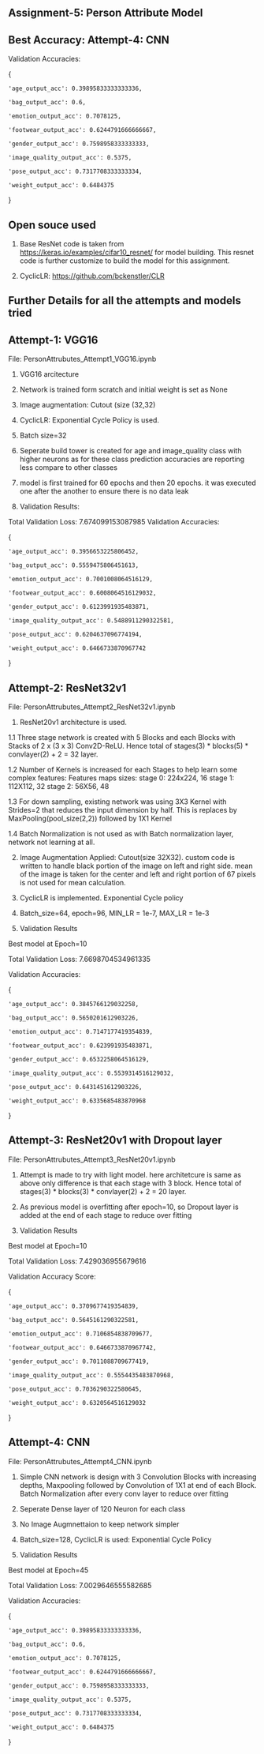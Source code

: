 Assignment-5: Person Attribute Model
-------------------------------------

Best Accuracy: Attempt-4: CNN
-----------------------------

Validation Accuracies: 

{

	'age_output_acc': 0.39895833333333336,
	
	'bag_output_acc': 0.6,
	
	'emotion_output_acc': 0.7078125,
	
	'footwear_output_acc': 0.6244791666666667,
	
	'gender_output_acc': 0.7598958333333333,
	
	'image_quality_output_acc': 0.5375,
	
	'pose_output_acc': 0.7317708333333334,
	
	'weight_output_acc': 0.6484375
	
}

Open souce used
---------------

1. Base ResNet code is taken from https://keras.io/examples/cifar10_resnet/ for model building. 
   This resnet code is further customize to build the model for this assignment.
   
2. CyclicLR: https://github.com/bckenstler/CLR


Further Details for all the attempts and models tried
------------------------------------------------------


Attempt-1: VGG16 
----------------

File: PersonAttrubutes_Attempt1_VGG16.ipynb

1. VGG16 arcitecture

2. Network is trained form scratch and initial weight is set as None

3. Image augmentation: Cutout (size (32,32)

4. CyclicLR: Exponential Cycle Policy is used.

5. Batch size=32

6. Seperate build tower is created for age and image_quality class with higher neurons 
   as for these class prediction accuracies are reporting less compare to other classes

7. model is first trained for 60 epochs and then 20 epochs. it was executed one after the 
   another to ensure there is no data leak

8. Validation Results:

Total Validation Loss:  7.674099153087985
Validation Accuracies: 

{

	'age_output_acc': 0.3956653225806452,

	'bag_output_acc': 0.5559475806451613,

	'emotion_output_acc': 0.7001008064516129,

	'footwear_output_acc': 0.6008064516129032,

	'gender_output_acc': 0.6123991935483871,

	'image_quality_output_acc': 0.5488911290322581,

	'pose_output_acc': 0.6204637096774194,

	'weight_output_acc': 0.6466733870967742

}
 

Attempt-2: ResNet32v1
---------------------

File: PersonAttrubutes_Attempt2_ResNet32v1.ipynb

1. ResNet20v1 architecture is used.

1.1 Three stage network is created with 5 Blocks and each Blocks with Stacks of 2 x (3 x 3) Conv2D-ReLU.
Hence total of stages(3) * blocks(5) * convlayer(2) + 2 = 32 layer.

1.2 Number of Kernels is increased for each Stages to help learn some complex features: 
Features maps sizes:
stage 0: 224x224, 16
stage 1: 112X112, 32
stage 2: 56X56, 48

1.3 For down sampling, existing network was using 3X3 Kernel with Strides=2 that reduces the input dimension by half.
This is replaces by MaxPooling(pool_size(2,2)) followed by 1X1 Kernel

1.4 Batch Normalization is not used as with Batch normalization layer, network not learning at all.

2. Image Augmentation Applied: Cutout(size 32X32). custom code is written to handle black portion of the image on left and right side.
   mean of the image is taken for the center and left and right portion of 67 pixels is not used for mean calculation.

3. CyclicLR is implemented. Exponential Cycle policy 

4. Batch_size=64, epoch=96, MIN_LR = 1e-7, MAX_LR = 1e-3

5. Validation Results

Best model at Epoch=10

Total Validation Loss:  7.6698704534961335

Validation Accuracies: 

{

	'age_output_acc': 0.3845766129032258,
	
	'bag_output_acc': 0.5650201612903226,
	
	'emotion_output_acc': 0.7147177419354839,
	
	'footwear_output_acc': 0.623991935483871,
	
	'gender_output_acc': 0.6532258064516129,
	
	'image_quality_output_acc': 0.5539314516129032,
	
	'pose_output_acc': 0.6431451612903226,
	
	'weight_output_acc': 0.6335685483870968
	
}

Attempt-3: ResNet20v1 with Dropout layer
-----------------------------------------

File: PersonAttrubutes_Attempt3_ResNet20v1.ipynb

1. Attempt is made to try with light model. here architetcure is same as above only difference is that each stage with 3 block. 
   Hence total of stages(3) * blocks(3) * convlayer(2) + 2 = 20 layer.

2. As previous model is overfitting after epoch=10, so Dropout layer is added at the end of each stage to reduce over fitting

3. Validation Results

Best model at Epoch=10

Total Validation Loss:  7.429036955679616

Validation Accuracy Score:

{

	'age_output_acc': 0.3709677419354839,
	
	'bag_output_acc': 0.5645161290322581,
	
	'emotion_output_acc': 0.7106854838709677,
	
	'footwear_output_acc': 0.6466733870967742,
	
	'gender_output_acc': 0.7011088709677419,
	
	'image_quality_output_acc': 0.5554435483870968,
	
	'pose_output_acc': 0.7036290322580645,
	
	'weight_output_acc': 0.6320564516129032
	
 }


Attempt-4: CNN
-----------------------------------------

File: PersonAttrubutes_Attempt4_CNN.ipynb

1. Simple CNN network is design with 3 Convolution Blocks with increasing depths, Maxpooling followed by Convolution of 1X1 
   at end of each Block. Batch Normalization after every conv layer to reduce over fitting
   
2. Seperate Dense layer of 120 Neuron for each class

3. No Image Augmnettaion to keep network simpler

4. Batch_size=128, CyclicLR is used: Exponential Cycle Policy

5. Validation Results

Best model at Epoch=45

Total Validation Loss:  7.0029646555582685

Validation Accuracies: 

{

	'age_output_acc': 0.39895833333333336,
	
	'bag_output_acc': 0.6,
	
	'emotion_output_acc': 0.7078125,
	
	'footwear_output_acc': 0.6244791666666667,
	
	'gender_output_acc': 0.7598958333333333,
	
	'image_quality_output_acc': 0.5375,
	
	'pose_output_acc': 0.7317708333333334,
	
	'weight_output_acc': 0.6484375
	
}

